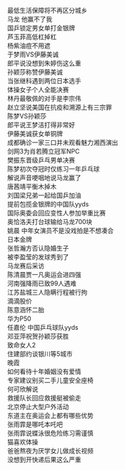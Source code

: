 最低生活保障将不再区分城乡  
马龙 他赢不了我  
国乒锁定男女单打金银牌  
芦玉菲高低杠掉杠  
杨紫油痘不用遮  
于梦雨VS伊藤美诚  
郎平说没想到朱婷伤这么重  
孙颖莎称赞伊藤美诚  
当张继科遇到两位日本选手  
体操女子个人全能决赛  
林丹最敬佩的对手是李宗伟  
赵立坚说美国在抗疫和溯源上有三宗罪  
陈梦VS孙颖莎  
郎平说王梦洁打得非常好  
伊藤美诚获女单铜牌  
成都确诊一家三口并未观看魅力湘西演出  
剑网3为肖若腾立冠军NPC  
樊振东晋级乒乓男单决赛  
陈梦初次夺冠时仅练习一年乒乓球  
解说声音哽咽地说马龙赢了  
唐茜靖平衡木掉木  
刘国梁兄弟一起给国乒加油  
提前包揽金银牌的中国队yyds  
国际奥委会回应变性人参加举重比赛  
奥恰洛夫打台球输给马龙700块  
姚晨 中年女演员不是没戏拍是不想凑合  
日本金牌  
张哲瀚方否认隐婚生子  
被李盈莹的发球秀到了  
马龙赛后采访  
陈清晨贾一凡奥运会进四强  
河南强降雨已致99人遇难  
江苏盐城三人隐瞒行程被行拘  
滴滴股价  
陈意涵怀二胎  
华为P50  
任嘉伦 中国乒乓球队yyds  
邓亚萍祝贺孙颖莎获胜  
致命女人2  
住建部约谈银川等5城市  
晚霞  
如何看待十年婚姻没有爱情  
专家建议别买二手儿童安全座椅  
何可欣解说  
救援队长回应救援艇被偷走  
北京停止大型户外活动  
东道主在奥运会上都有哪些优势  
张雨霏是哪吒本吒吧  
张雨霏说蝶泳很危险练习需谨慎  
猫喜欢体操  
爸爸熬夜为厌学女儿做成长视频  
没想到开快递后果这么严重  
